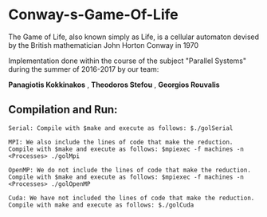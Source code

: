 # Conway-s-Game-Of-Life

The Game of Life, also known simply as Life, is a cellular automaton devised by the British mathematician John Horton Conway in 1970

Implementation done within the course of the subject "Parallel Systems" during the summer of 2016-2017 by our team:

**Panagiotis Kokkinakos** , **Theodoros Stefou** , **Georgios Rouvalis** 

## Compilation and Run:

	Serial: Compile with $make and execute as follows: $./golSerial
	
	MPI: We also include the lines of code that make the reduction.
	Compile with $make and execute as follows: $mpiexec -f machines -n <Processes> ./golMpi
	
	OpenMP: We do not include the lines of code that make the reduction.
	Compile with $make and execute as follows: $mpiexec -f machines -n <Processes> ./golOpenMP
	
	Cuda: We have not included the lines of code that make the reduction.
	Compile with make and execute as follows: $./golCuda

